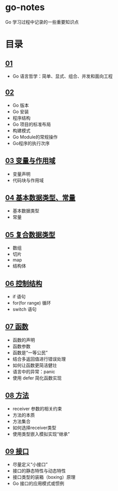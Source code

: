 # go-notes

Go 学习过程中记录的一些重要知识点

# 目录

## [01](page01.md)

* Go 语言哲学：简单、显式、组合、并发和面向工程 

## [02](page02.md)

* Go 版本
* Go 安装
* 程序结构
* Go 项目的标准布局
* 构建模式
* Go Module的常规操作
* Go程序的执行次序

## [03 变量与作用域](page03.md)

* 变量声明
* 代码块与作用域

## [04 基本数据类型、常量](page04.md)

* 基本数据类型
* 常量

## [05 复合数据类型](page05.md)

* 数组
* 切片
* map
* 结构体

## [06 控制结构](page06.md)

* if 语句
* for(for range) 循环
* switch 语句

## [07 函数](page07.md)

* 函数的声明
* 函数参数
* 函数是“一等公民”
* 结合多返回值进行错误处理
* 如何让函数更简洁健壮
* 语言中的异常：panic
* 使用 defer 简化函数实现

## [08 方法](page08.md)

* receiver 参数的相关约束
* 方法的本质
* 方法集合
* 如何选择receiver类型
* 使用类型嵌入模拟实现“继承”

## [09 接口](page09.md)

* 尽量定义“小接口”
* 接口的静态特性与动态特性
* 接口类型的装箱（boxing）原理
* Go 接口的应用模式或惯例